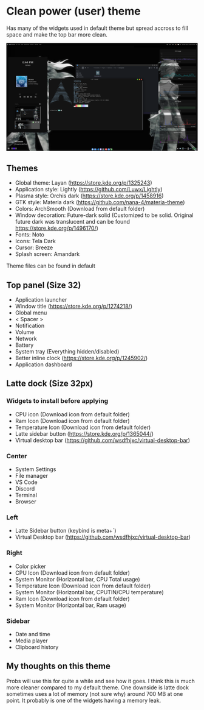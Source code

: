 # Clean power (user) theme
Has many of the widgets used in default theme but spread accross to fill space and make the top bar more clean.

![Theme screenshot](./screenshot.png)

## Themes
- Global theme: Layan (https://store.kde.org/p/1325243)
- Application style: Lightly (https://github.com/Luwx/Lightly)
- Plasma style: Orchis dark (https://store.kde.org/p/1458916)
- GTK style: Materia dark (https://github.com/nana-4/materia-theme)
- Colors: ArchSmooth (Download from default folder)
- Window decoration: Future-dark solid (Customized to be solid. Original future dark was translucent and can be found https://store.kde.org/p/1496170/)
- Fonts: Noto
- Icons: Tela Dark
- Cursor: Breeze
- Splash screen: Amandark

Theme files can be found in default

## Top panel (Size 32)
- Application launcher
- Window title (https://store.kde.org/p/1274218/)
- Global menu
- < Spacer >
- Notification
- Volume
- Network
- Battery
- System tray (Everything hidden/disabled)
- Better inline clock (https://store.kde.org/p/1245902/)
- Application dashboard

## Latte dock (Size 32px)
### Widgets to install before applying
- CPU icon (Download icon from default folder)
- Ram Icon (Download icon from default folder)
- Temperature Icon (Download icon from default folder)
- Latte sidebar button (https://store.kde.org/p/1365044/)
- Virtual desktop bar (https://github.com/wsdfhjxc/virtual-desktop-bar)

### Center
- System Settings
- File manager
- VS Code
- Discord
- Terminal
- Browser

### Left
- Latte Sidebar button (keybind is meta+`)
- Virtual Desktop bar (https://github.com/wsdfhjxc/virtual-desktop-bar)

### Right
- Color picker
- CPU Icon (Download icon from default folder)
- System Monitor (Horizontal bar, CPU Total usage)
- Temperature Icon (Download icon from default folder)
- System Monitor (Horizontal bar, CPUTIN/CPU temperature)
- Ram Icon (Download icon from default folder)
- System Monitor (Horizontal bar, Ram usage)

### Sidebar
- Date and time
- Media player
- Clipboard history

## My thoughts on this theme
Probs will use this for quite a while and see how it goes. I think this is much more cleaner compared to my default theme. One downside is latte dock sometimes uses a lot of memory (not sure why) around 700 MB at one point. It probably is one of the widgets having a memory leak.
